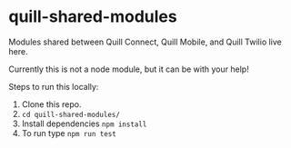 # quill-shared-modules
Modules shared between Quill Connect, Quill Mobile, and Quill Twilio live here.

Currently this is not a node module, but it can be with your help!

Steps to run this locally:

1. Clone this repo.
2. ```cd quill-shared-modules/```
3. Install dependencies ```npm install```
4. To run type ```npm run test```
